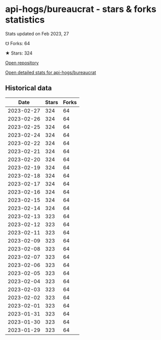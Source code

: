 # api-hogs/bureaucrat - stars & forks statistics

Stats updated on Feb 2023, 27

☋ Forks: 64

★ Stars: 324

[Open repository](https://github.com/api-hogs/bureaucrat)

[Open detailed stats for api-hogs/bureaucrat](https://reviewgithub.com/rep/api-hogs/bureaucrat)

## Historical data
| Date | Stars | Forks |
|------|-------|-------|
| 2023-02-27 | 324 | 64 | 
| 2023-02-26 | 324 | 64 | 
| 2023-02-25 | 324 | 64 | 
| 2023-02-24 | 324 | 64 | 
| 2023-02-22 | 324 | 64 | 
| 2023-02-21 | 324 | 64 | 
| 2023-02-20 | 324 | 64 | 
| 2023-02-19 | 324 | 64 | 
| 2023-02-18 | 324 | 64 | 
| 2023-02-17 | 324 | 64 | 
| 2023-02-16 | 324 | 64 | 
| 2023-02-15 | 324 | 64 | 
| 2023-02-14 | 324 | 64 | 
| 2023-02-13 | 323 | 64 | 
| 2023-02-12 | 323 | 64 | 
| 2023-02-11 | 323 | 64 | 
| 2023-02-09 | 323 | 64 | 
| 2023-02-08 | 323 | 64 | 
| 2023-02-07 | 323 | 64 | 
| 2023-02-06 | 323 | 64 | 
| 2023-02-05 | 323 | 64 | 
| 2023-02-04 | 323 | 64 | 
| 2023-02-03 | 323 | 64 | 
| 2023-02-02 | 323 | 64 | 
| 2023-02-01 | 323 | 64 | 
| 2023-01-31 | 323 | 64 | 
| 2023-01-30 | 323 | 64 | 
| 2023-01-29 | 323 | 64 | 

